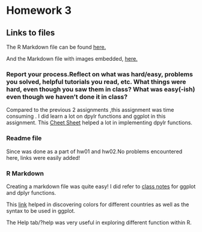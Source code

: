 # Homework 3

## Links to files

The R Markdown file can be found [here.](https://github.com/jmurthy12/STAT545-hw-murthy-janani/blob/master/hw03/hw03_gapminder.Rmd)

And the Markdown file with images embedded, [here.](https://github.com/jmurthy12/STAT545-hw-murthy-janani/blob/master/hw03/hw03_gapminder.md)

### Report your process.Reflect on what was hard/easy, problems you solved, helpful tutorials you read, etc. What things were hard, even though you saw them in class? What was easy(-ish) even though we haven’t done it in class?

Compared to the previous 2 assignments ,this assignment was time consuming .
I did learn a lot on dpylr functions and ggplot in this assignment.
This [Cheet Sheet](https://www.rstudio.com/wp-content/uploads/2015/03/ggplot2-cheatsheet.pdf) helped a lot in implementing dpylr functions.



### Readme file
Since was done as a part of hw01 and hw02.No problems encountered here, links were easily added!

### R Markdown
Creating a markdown file was quite easy!
I did refer to [class notes](http://stat545.com/cm006_tibbles-dplyr-ggplot2.html) for ggplot and dplyr functions.

This [link](https://cran.r-project.org/web/packages/gapminder/gapminder.pdf) helped in discovering colors for different countries as well as the syntax to be used in ggplot.

The Help tab/?help was very useful in exploring different function within R.